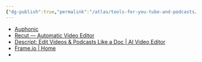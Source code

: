```yaml
---
{"dg-publish":true,"permalink":"/atlas/tools-for-you-tube-and-podcasts/","tags":["🎬_Film","🌱_Processing"],"updated":"2025-10-18T22:46:48.184-07:00"}
---
```



- [Auphonic](https://auphonic.com/)
- [Recut — Automatic Video Editor](https://getrecut.com/)
- [Descript: Edit Videos & Podcasts Like a Doc \| AI Video Editor](https://www.descript.com/)
- [Frame.io \| Home](https://frame.io/)
- 